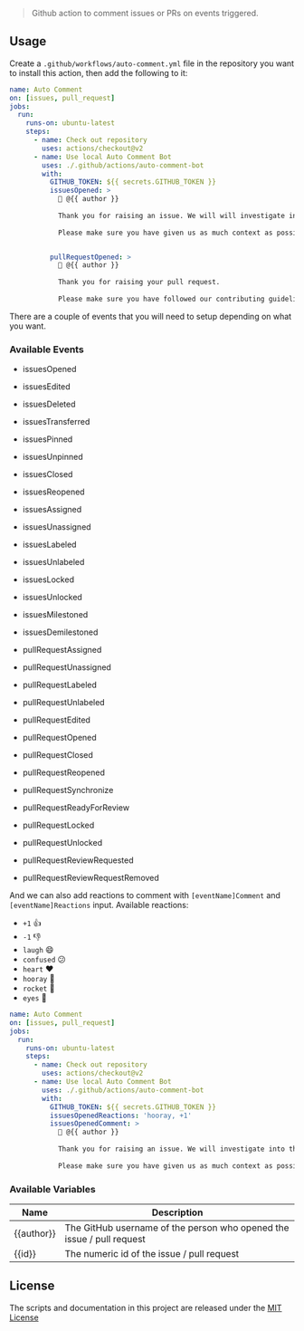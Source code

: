 > Github action to comment issues or PRs on events triggered.

## Usage

Create a `.github/workflows/auto-comment.yml` file in the repository you want to install this action, then add the following to it:

```yml
name: Auto Comment
on: [issues, pull_request]
jobs:
  run:
    runs-on: ubuntu-latest
    steps:
      - name: Check out repository
        uses: actions/checkout@v2
      - name: Use local Auto Comment Bot
        uses: ./.github/actions/auto-comment-bot
        with:
          GITHUB_TOKEN: ${{ secrets.GITHUB_TOKEN }}
          issuesOpened: >
            👋 @{{ author }}
            
            Thank you for raising an issue. We will will investigate into the matter and get back to you as soon as possible.
            
            Please make sure you have given us as much context as possible.


          pullRequestOpened: >
            👋 @{{ author }}
            
            Thank you for raising your pull request.
            
            Please make sure you have followed our contributing guidelines. We will review it as soon as possible
```

There are a couple of events that you will need to setup depending on what you want.

### Available Events

- issuesOpened
- issuesEdited
- issuesDeleted
- issuesTransferred
- issuesPinned
- issuesUnpinned
- issuesClosed
- issuesReopened
- issuesAssigned
- issuesUnassigned
- issuesLabeled
- issuesUnlabeled
- issuesLocked
- issuesUnlocked
- issuesMilestoned
- issuesDemilestoned

- pullRequestAssigned
- pullRequestUnassigned
- pullRequestLabeled
- pullRequestUnlabeled
- pullRequestEdited
- pullRequestOpened
- pullRequestClosed
- pullRequestReopened
- pullRequestSynchronize
- pullRequestReadyForReview
- pullRequestLocked
- pullRequestUnlocked
- pullRequestReviewRequested
- pullRequestReviewRequestRemoved

And we can also add reactions to comment with `[eventName]Comment` and `[eventName]Reactions` input. Available reactions:

- `+1` 👍
- `-1` 👎
- `laugh` 😄
- `confused` 😕
- `heart` ❤️
- `hooray` 🎉
- `rocket` 🚀
- `eyes` 👀

```yml
name: Auto Comment
on: [issues, pull_request]
jobs:
  run:
    runs-on: ubuntu-latest
    steps:
      - name: Check out repository
        uses: actions/checkout@v2
      - name: Use local Auto Comment Bot
        uses: ./.github/actions/auto-comment-bot
        with:
          GITHUB_TOKEN: ${{ secrets.GITHUB_TOKEN }}
          issuesOpenedReactions: 'hooray, +1'
          issuesOpenedComment: >
            👋 @{{ author }}
            
            Thank you for raising an issue. We will investigate into the matter and get back to you as soon as possible.
            
            Please make sure you have given us as much context as possible.
```

### Available Variables

| Name | Description |
| --- | --- |
| {{author}} | The GitHub username of the person who opened the issue / pull request |
| {{id}} | The numeric id of the issue / pull request |

## License

The scripts and documentation in this project are released under the [MIT License](LICENSE)

